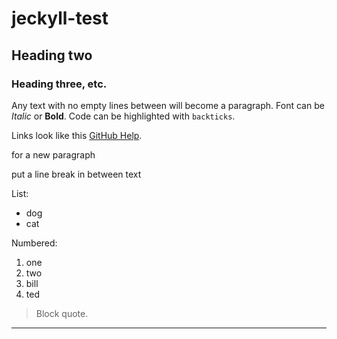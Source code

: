 # jeckyll-test

## Heading two

### Heading three, etc.

Any text with no empty lines between will become a paragraph.
Font can be *Italic* or **Bold**.
Code can be highlighted with `backticks`.

Links look like this [GitHub Help](https://help.github.com/).

for a new paragraph

put a line break in between text

List:
- dog
- cat

Numbered:
1. one
2. two 
1. bill
1. ted

> Block quote.

----
